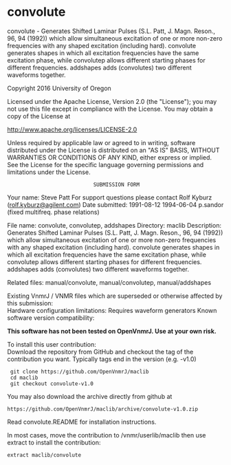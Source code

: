 # convolute
 convolute - Generates Shifted Laminar Pulses (S.L. Patt, J. Magn. Reson.,
 96, 94
 (1992)) which allow simultaneous excitation of one or more non-zero
 frequencies with any shaped excitation (including hard). convolute
 generates shapes in which all excitation frequencies have the same
 excitation phase, while convolutep allows different starting phases
 for different frequencies. addshapes adds (convolutes) two different
 waveforms together.

 Copyright 2016 University of Oregon

 Licensed under the Apache License, Version 2.0 (the "License");
 you may not use this file except in compliance with the License.
 You may obtain a copy of the License at

   http://www.apache.org/licenses/LICENSE-2.0

 Unless required by applicable law or agreed to in writing, software
 distributed under the License is distributed on an "AS IS" BASIS,
 WITHOUT WARRANTIES OR CONDITIONS OF ANY KIND, either express or implied.
 See the License for the specific language governing permissions and
 limitations under the License.

                                SUBMISSION FORM

Your name:              Steve Patt
                        For support questions please contact
                                Rolf Kyburz (rolf.kyburz@agilent.com)
Date submitted:         1991-08-12
                        1994-06-04 p.sandor (fixed multifreq. phase relations)

File name:              convolute, convolutep, addshapes
Directory:              maclib
Description: Generates Shifted Laminar Pulses (S.L. Patt, J. Magn. Reson., 96,
  94 (1992)) which allow simultaneous excitation of one or more non-zero
  frequencies with any shaped excitation (including hard). convolute generates
  shapes in which all excitation frequencies have the same excitation phase,
  while convolutep allows different starting phases for different frequencies.
  addshapes adds (convolutes) two different waveforms together.

Related files:          manual/convolute, manual/convolutep, manual/addshapes

Existing VnmrJ / VNMR files which are superseded or
otherwise affected by this submission:  
Hardware configuration limitations:     Requires waveform generators
Known software version compatibility:

**This software has not been tested on OpenVnmrJ. Use at your own risk.**

To install this user contribution:  
Download the repository from GitHub and checkout the tag of the contribution you want.
Typically tags end in the version (e.g. -v1.0)

     git clone https://github.com/OpenVnmrJ/maclib  
     cd maclib  
     git checkout convolute-v1.0


You may also download the archive directly from github at

    https://github.com/OpenVnmrJ/maclib/archive/convolute-v1.0.zip

Read convolute.README for installation instructions.

In most cases, move the contribution to /vnmr/userlib/maclib 
then use extract to install the contribution:  

    extract maclib/convolute